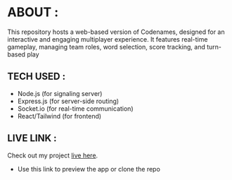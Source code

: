 # ABOUT :
This repository hosts a web-based version of Codenames, designed 
for an interactive and engaging multiplayer experience. It
features real-time gameplay, managing team roles, word selection, 
score tracking, and turn-based play 

## TECH USED :
- Node.js (for signaling server)
- Express.js (for server-side routing)
- Socket.io (for real-time communication)
- React/Tailwind (for frontend)
<!-- so i used ABAC damn -->

## LIVE LINK :
Check out my project [live here](https://myproject.vercel.app).
- Use this link to preview the app or clone the repo 
